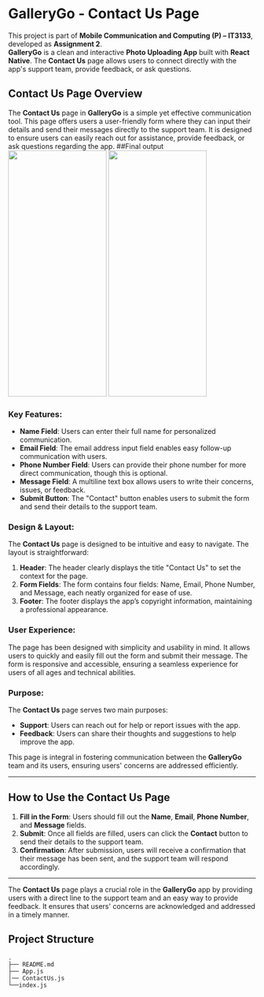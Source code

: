 # GalleryGo - Contact Us Page

This project is part of **Mobile Communication and Computing (P) – IT3133**, developed as **Assignment 2**.  
**GalleryGo** is a clean and interactive **Photo Uploading App** built with **React Native**. The **Contact Us** page allows users to connect directly with the app's support team, provide feedback, or ask questions.

## Contact Us Page Overview

The **Contact Us** page in **GalleryGo** is a simple yet effective communication tool. This page offers users a user-friendly form where they can input their details and send their messages directly to the support team. It is designed to ensure users can easily reach out for assistance, provide feedback, or ask questions regarding the app.
##Final output
<img src="![photo_2025-01-05_03-03-14](https://github.com/user-attachments/assets/953add81-05a1-4881-9db8-d84cd4a17466)" width="200"  height="500"/>   <img src="![photo_2025-01-05_03-03-09](https://github.com/user-attachments/assets/deb637cf-d0be-4f55-9f69-9993e0b0a3e1)" width="200"  height="500"/>


### Key Features:
- **Name Field**: Users can enter their full name for personalized communication.
- **Email Field**: The email address input field enables easy follow-up communication with users.
- **Phone Number Field**: Users can provide their phone number for more direct communication, though this is optional.
- **Message Field**: A multiline text box allows users to write their concerns, issues, or feedback.
- **Submit Button**: The "Contact" button enables users to submit the form and send their details to the support team.

### Design & Layout:
The **Contact Us** page is designed to be intuitive and easy to navigate. The layout is straightforward:
1. **Header**: The header clearly displays the title "Contact Us" to set the context for the page.
2. **Form Fields**: The form contains four fields: Name, Email, Phone Number, and Message, each neatly organized for ease of use.
3. **Footer**: The footer displays the app’s copyright information, maintaining a professional appearance.

### User Experience:
The page has been designed with simplicity and usability in mind. It allows users to quickly and easily fill out the form and submit their message. The form is responsive and accessible, ensuring a seamless experience for users of all ages and technical abilities.

### Purpose:
The **Contact Us** page serves two main purposes:
- **Support**: Users can reach out for help or report issues with the app.
- **Feedback**: Users can share their thoughts and suggestions to help improve the app.

This page is integral in fostering communication between the **GalleryGo** team and its users, ensuring users' concerns are addressed efficiently.

---

## How to Use the Contact Us Page

1. **Fill in the Form**: Users should fill out the **Name**, **Email**, **Phone Number**, and **Message** fields.
2. **Submit**: Once all fields are filled, users can click the **Contact** button to send their details to the support team.
3. **Confirmation**: After submission, users will receive a confirmation that their message has been sent, and the support team will respond accordingly.

---

The **Contact Us** page plays a crucial role in the **GalleryGo** app by providing users with a direct line to the support team and an easy way to provide feedback. It ensures that users' concerns are acknowledged and addressed in a timely manner.

## Project Structure  
```
.
├── README.md
├── App.js
│── ContactUs.js
└──index.js

```
